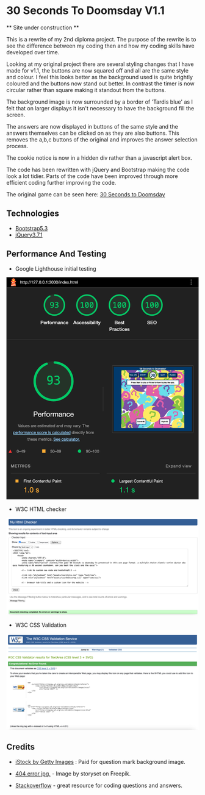 # 30 Seconds To Doomsday V1.1

** Site under construction **

This is a rewrite of my 2nd diploma project. 
The purpose of the rewrite is to see the difference between my coding then and how my coding skills have developed over time.

Looking at my original project there are several styling changes that I have made for v1.1, the buttons are now squared off and all are the same style and colour. I feel this looks better as the background used is quite brightly coloured and the buttons now stand out better. In contrast the timer is now circular rather than square making it standout from the buttons.

The background image is now surrounded by a border of 'Tardis blue' as I felt that on larger displays it isn't necessary to have the background fill the screen.

The answers are now displayed in buttons of the same style and the answers themselves can be clicked on as they are also buttons. This removes the a,b,c buttons of the original and improves the answer selection process.

The cookie notice is now in a hidden div rather than a javascript alert box.

The code has been rewritten with jQuery and Bootstrap making the code look a lot tidier. Parts of the code have been improved through more efficient coding further improving the code.

The original game can be seen here: [30 Seconds to Doomsday](thespamster.github.io/dr_who_quiz/)

## Technologies

- [Bootstrap5.3](https://getbootstrap.com/)
- [jQuery3.7.1](https://jquery.com/)


## Performance And Testing

- Google Lighthouse initial testing

![](assets/img/initial_glighthouse.png)

- W3C HTML checker

![](assets/img/w3c_html_checker.png)

- W3C CSS Validation

![](assets/img/w3c_css_validation.png)

## Credits

- [iStock by Getty Images](https://www.istockphoto.com/) : Paid for question mark background image.

- [404 error jpg.](https://www.freepik.com/free-vector/oops-404-error-with-broken-robot-concept-illustration_8030430.htm#query=404&position=3&from_view=keyword&track=sph&uuid=2f72b0bf-f9e1-46f8-a48c-845f73431143") - Image by storyset on Freepik.

- [Stackoverflow](https://stackoverflow.com/) - great resource for coding questions and answers.



